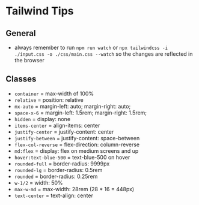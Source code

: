 # Tailwind Tips

## General

- always remember to run `npm run watch` or `npx tailwindcss -i ./input.css -o ./css/main.css --watch` so the changes are reflected in the browser

## Classes

- `container` = max-width of 100%
- `relative` = position: relative
- `mx-auto` = margin-left: auto; margin-right: auto;
- `space-x-6` = margin-left: 1.5rem; margin-right: 1.5rem;
- `hidden` = display: none
- `items-center` = align-items: center
- `justify-center` = justify-content: center
- `justify-between` = justify-content: space-between
- `flex-col-reverse` = flex-direction: column-reverse
- `md:flex` = display: flex on medium screens and up
- `hover:text-blue-500` = text-blue-500 on hover
- `rounded-full` = border-radius: 9999px
- `rounded-lg` = border-radius: 0.5rem
- `rounded` = border-radius: 0.25rem
- `w-1/2` = width: 50%
- `max-w-md` = max-width: 28rem (28 \* 16 = 448px)
- `text-center` = text-align: center
